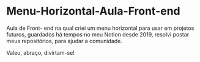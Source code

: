 # Menu-Horizontal-Aula-Front-end

Aula de Front- end na qual criei um menu horizontal para usar em projetos futuros,
guardados há tempos no meu Notion desde 2019, resolvi postar meus repositórios, para ajudar a comunidade.

Valeu, abraço, divirtam-se!
